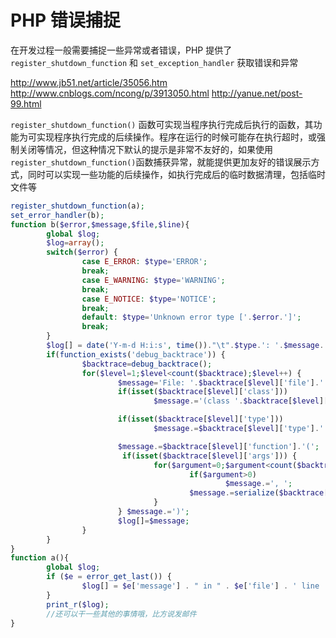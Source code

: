 # PHP 错误捕捉

在开发过程一般需要捕捉一些异常或者错误，PHP 提供了 `register_shutdown_function` 和 `set_exception_handler` 获取错误和异常

http://www.jb51.net/article/35056.htm
http://www.cnblogs.com/ncong/p/3913050.html
http://yanue.net/post-99.html

`register_shutdown_function()` 函数可实现当程序执行完成后执行的函数，其功能为可实现程序执行完成的后续操作。程序在运行的时候可能存在执行超时，或强制关闭等情况，但这种情况下默认的提示是非常不友好的，如果使用`register_shutdown_function()`函数捕获异常，就能提供更加友好的错误展示方式，同时可以实现一些功能的后续操作，如执行完成后的临时数据清理，包括临时文件等


```php
register_shutdown_function(a);
set_error_handler(b);
function b($error,$message,$file,$line){
		global $log;
		$log=array();
		switch($error) {
				case E_ERROR: $type='ERROR';
				break;
				case E_WARNING: $type='WARNING';
				break;
				case E_NOTICE: $type='NOTICE';
				break;
				default: $type='Unknown error type ['.$error.']';
				break;
		}
		$log[] = date('Y-m-d H:i:s', time())."\t".$type.': '.$message.' in line '.$line.' of file '.$file.', PHP '.PHP_VERSION.' ('.PHP_OS.')';
		if(function_exists('debug_backtrace')) {
				$backtrace=debug_backtrace();
				for($level=1;$level<count($backtrace);$level++) {
						$message='File: '.$backtrace[$level]['file'].' Line: '.$backtrace[$level]['line'].' Function: ';
						if(isset($backtrace[$level]['class']))
								$message.='(class '.$backtrace[$level]['class'].') ';

						if(isset($backtrace[$level]['type']))
								$message.=$backtrace[$level]['type'].' ';

						$message.=$backtrace[$level]['function'].'(';
						 if(isset($backtrace[$level]['args'])) {
								for($argument=0;$argument<count($backtrace[$level]['args']);$argument++) {
										if($argument>0)
												$message.=', ';
										$message.=serialize($backtrace[$level]['args'][$argument]);
								}
						} $message.=')';
						$log[]=$message;
				}
		}
}
function a(){
		global $log;
		if ($e = error_get_last()) {
				$log[] = $e['message'] . " in " . $e['file'] . ' line ' . $e['line'];
		}
		print_r($log);
		//还可以干一些其他的事情哦，比方说发邮件
}

```
